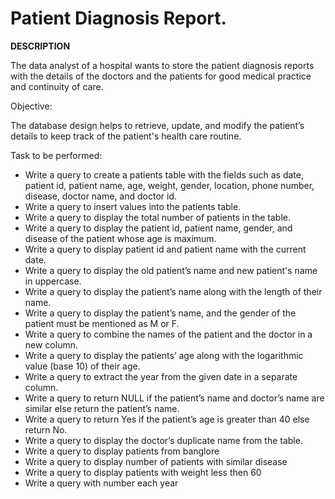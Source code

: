 # Patient Diagnosis Report.
**DESCRIPTION**

The data analyst of a hospital wants to store the patient diagnosis reports with the details of the doctors and the patients for good medical practice and continuity of care.

Objective:

The database design helps to retrieve, update, and modify the patient’s details to keep track of the patient's health care routine.

Task to be performed:

- Write a query to create a patients table with the fields such as date, patient id, patient name, age, weight, gender, location, phone number, disease, doctor name, and doctor id.
- Write a query to insert values into the patients table.
- Write a query to display the total number of patients in the table.
- Write a query to display the patient id, patient name, gender, and disease of the patient whose age is maximum.
- Write a query to display patient id and patient name with the current date.
- Write a query to display the old patient’s name and new patient's name in uppercase.
- Write a query to display the patient’s name along with the length of their name.
- Write a query to display the patient’s name, and the gender of the patient must be mentioned as M or F.
- Write a query to combine the names of the patient and the doctor in a new column. 
- Write a query to display the patients’ age along with the logarithmic value (base 10) of their age.
- Write a query to extract the year from the given date in a separate column.
- Write a query to return NULL if the patient’s name and doctor’s name are similar else return the patient’s name.
- Write a query to return Yes if the patient’s age is greater than 40 else return No.
- Write a query to display the doctor’s duplicate name from the table.
- Write a query to display patients from banglore
- Write a query to display number of patients with similar disease
- Write a query to display patients with weight less then 60
- Write a query with number each year
